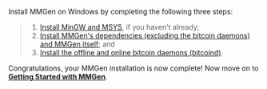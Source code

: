Install MMGen on Windows by completing the following three steps:

> 1. [Install MinGW and MSYS][01], if you haven't already;
> 2. [Install MMGen's dependencies (excluding the bitcoin daemons) and
>    MMGen itself][02]; and
> 3. [Install the offline and online bitcoin daemons (bitcoind)][07].

Congratulations, your MMGen installation is now complete!  Now move on to
[**Getting Started with MMGen**][08].

[01]: Install-MinGW-and-MSYS-on-Microsoft-Windows
[02]: Install-MMGen-and-Its-Dependencies-on-Microsoft-Windows
[07]: Install-Bitcoind
[08]: Getting-Started-with-MMGen
